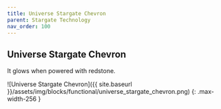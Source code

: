 ```yaml
---
title: Universe Stargate Chevron
parent: Stargate Technology
nav_order: 100
---
```



## Universe Stargate Chevron
It glows when powered with redstone.

![Universe Stargate Chevron]({{ site.baseurl }}/assets/img/blocks/functional/universe_stargate_chevron.png)
{: .max-width-256 }
